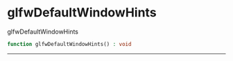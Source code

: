 # glfwDefaultWindowHints
glfwDefaultWindowHints

```php
function glfwDefaultWindowHints() : void
```

---
     
